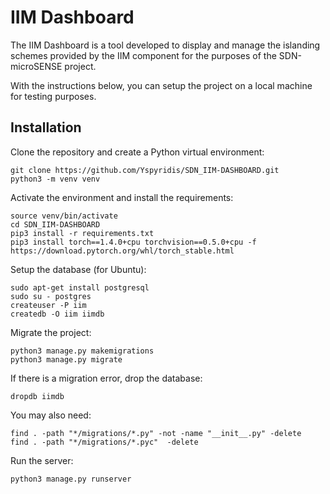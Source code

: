 # IIM Dashboard

The IIM Dashboard is a tool developed to display and manage the islanding schemes provided by the IIM component for the purposes of the SDN-microSENSE project.

With the instructions below, you can setup the project on a local machine for testing purposes.

## Installation

Clone the repository and create a Python virtual environment:

```
git clone https://github.com/Yspyridis/SDN_IIM-DASHBOARD.git
python3 -m venv venv
```

Activate the environment and install the requirements:

```
source venv/bin/activate 
cd SDN_IIM-DASHBOARD
pip3 install -r requirements.txt
pip3 install torch==1.4.0+cpu torchvision==0.5.0+cpu -f https://download.pytorch.org/whl/torch_stable.html
```

Setup the database (for Ubuntu):
```
sudo apt-get install postgresql
sudo su - postgres
createuser -P iim
createdb -O iim iimdb
```

Migrate the project:
```
python3 manage.py makemigrations
python3 manage.py migrate
```

If there is a migration error, drop the database:
```
dropdb iimdb
```

You may also need:
```
find . -path "*/migrations/*.py" -not -name "__init__.py" -delete
find . -path "*/migrations/*.pyc"  -delete
```

Run the server:
```
python3 manage.py runserver
```